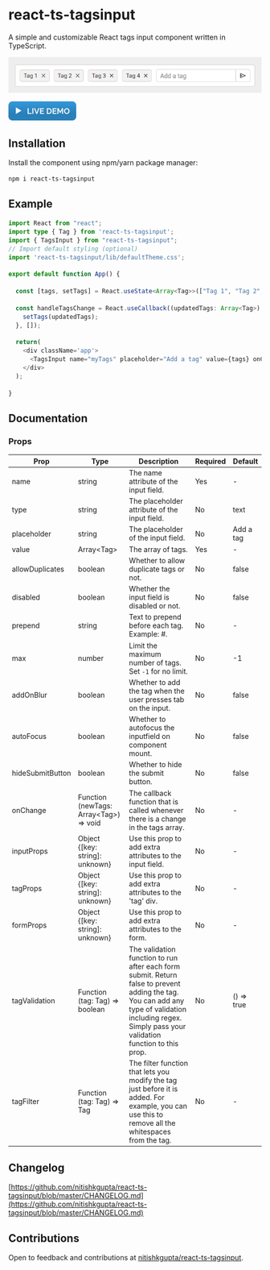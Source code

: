 # react-ts-tagsinput
A simple and customizable React tags input component written in TypeScript.

![Screenshot](https://github.com/nitishkgupta/react-ts-tagsinput/raw/master/example/screenshot.png)

[![Live Demo](https://raw.githubusercontent.com/nitishkgupta/react-ts-tagsinput/master/example/live-demo.png)](https://codesandbox.io/s/react-ts-tagsinput-demo-4bctpm)


## Installation
Install the component using npm/yarn package manager:

```npm i react-ts-tagsinput```

## Example
```typescript
import React from "react";
import type { Tag } from 'react-ts-tagsinput';
import { TagsInput } from "react-ts-tagsinput";
// Import default styling (optional)
import 'react-ts-tagsinput/lib/defaultTheme.css';

export default function App() {

  const [tags, setTags] = React.useState<Array<Tag>>(["Tag 1", "Tag 2", "Tag 3", "Tag 4"]);

  const handleTagsChange = React.useCallback((updatedTags: Array<Tag>) => {
    setTags(updatedTags);
  }, []);
  
  return(
    <div className='app'>
      <TagsInput name="myTags" placeholder="Add a tag" value={tags} onChange={handleTagsChange} />
    </div>
  );
  
}
```

## Documentation

### Props

| Prop             | Type                                       | Description                                                                                                                                                                                           | Required | Default    |
|------------------|--------------------------------------------|-------------------------------------------------------------------------------------------------------------------------------------------------------------------------------------------------------|----------|------------|
| name             | string                                     | The name attribute of the input field.                                                                                                                                                                | Yes      | -          |
| type             | string                                     | The placeholder attribute of the input field.                                                                                                                                                         | No       | text       |
| placeholder      | string                                     | The placeholder of the input field.                                                                                                                                                                   | No       | Add a tag  |
| value            | Array\<Tag>                                | The array of tags.                                                                                                                                                                                    | Yes      | -          |
| allowDuplicates  | boolean                                    | Whether to allow duplicate tags or not.                                                                                                                                                               | No       | false      |
| disabled         | boolean                                    | Whether the input field is disabled or not.                                                                                                                                                           | No       | false      |
| prepend          | string                                     | Text to prepend before each tag. Example: #.                                                                                                                                                          | No       | -          |
| max              | number                                     | Limit the maximum number of tags. Set `-1` for no limit.                                                                                                                                              | No       | -1         |
| addOnBlur        | boolean                                    | Whether to add the tag when the user presses tab on the input.                                                                                                                                        | No       | false      |
| autoFocus        | boolean                                    | Whether to autofocus the inputfield on component mount.                                                                                                                                               | No       | false      |
| hideSubmitButton | boolean                                    | Whether to hide the submit button.                                                                                                                                                                    | No       | false      |
| onChange         | Function<br>(newTags: Array\<Tag>) => void | The callback function that is called whenever there is a change in the tags array.                                                                                                                    | No       | -          |
| inputProps       | Object<br>{[key: string]: unknown}         | Use this prop to add extra attributes to the input field.                                                                                                                                             | No       | -          |
| tagProps         | Object<br>{[key: string]: unknown}         | Use this prop to add extra attributes to the 'tag' div.                                                                                                                                               | No       | -          |
| formProps        | Object<br>{[key: string]: unknown}         | Use this prop to add extra attributes to the form.                                                                                                                                                    | No       | -          |
| tagValidation    | Function<br>(tag: Tag) => boolean          | The validation function to run after each form submit. Return false to prevent adding the tag. You can add any type of validation including regex. Simply pass your validation function to this prop. | No       | () => true |
| tagFilter        | Function<br>(tag: Tag) => Tag              | The filter function that lets you modify the tag just before it is added. For example, you can use this to remove all the whitespaces from the tag.                                                   | No       | -          |

## Changelog
[https://github.com/nitishkgupta/react-ts-tagsinput/blob/master/CHANGELOG.md](https://github.com/nitishkgupta/react-ts-tagsinput/blob/master/CHANGELOG.md)

## Contributions
Open to feedback and contributions at [nitishkgupta/react-ts-tagsinput](https://github.com/nitishkgupta/react-ts-tagsinput).